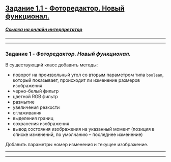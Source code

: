 ## [Задание 1.1 - Фоторедактор. Новый функционал.](#task_1)

#### [_Ссылка на онлайн интерпретатор_](https://www.online-python.com/)
_________________________________________
_________________________________________

### Задание 1 - _Фоторедактор. Новый функционал._ <a name="task_1"></a>
В существующий класс добавить методы:   
- поворот на произвольный угол со вторым параметром типа `boolean`, который показывает, происходит ли изменение размеров изображения
- черно-белый фильтр 
- цветной RGB фильтр
- размытие 
- увеличения резкости
- сглаживания 
- выделения границ
- сохранения изображения
- вывод состояния изображения на указанный момент (позиция в списке изменений, по умолчанию – последнее изменение)

Добавить параметры номер изменения и текущее изображение.
________________________________________
_________________________________________
